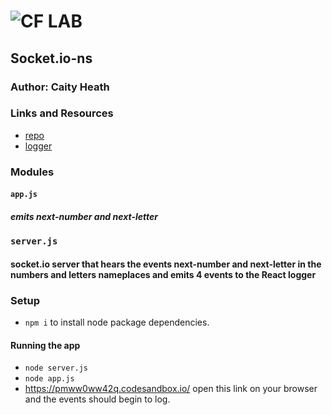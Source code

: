 ![CF](http://i.imgur.com/7v5ASc8.png) LAB
=================================================

## Socket.io-ns

### Author: Caity Heath 

### Links and Resources
* [repo](https://github.com/CaityHeath/09-socket.io-ns)
* [logger](https://pmww0ww42q.codesandbox.io/)


### Modules
#### `app.js`
##### emits next-number and next-letter

### `server.js`
#### socket.io server that hears the events next-number and next-letter in the numbers and letters nameplaces and emits 4 events to the React logger

### Setup
* `npm i` to install node package dependencies.  

#### Running the app
* `node server.js`
* `node app.js`
* https://pmww0ww42q.codesandbox.io/ open this link on your browser and the events should begin to log.


